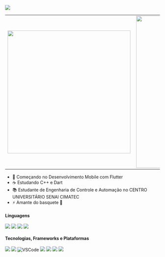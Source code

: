 <img src="https://github.com/feliper2002/feliper2002/blob/master/FELIPE%20RIBEIRO%20(1).png" />

<center>
<table>
    <tr>
        <td><img width="400px" align="left" src="https://github-readme-stats.vercel.app/api/top-langs/?username=feliper2002&hide=html&layout=compact&theme=algolia&line" /></td>
        <td><img width="495px" align="left" src="https://github-readme-stats.vercel.app/api?username=feliper2002&theme=algolia&line"/></td>
    </tr>   
</table>
</center>    

- 📱 Começando no Desenvolvimento Mobile com Flutter
- ☕ Estudando C++ e Dart
- 📚 Estudante de Engenharia de Controle e Automação no CENTRO UNIVERSITÁRIO SENAI CIMATEC
- ⚡ Amante do basquete 🏀

#### Línguagens
<img src="https://img.shields.io/badge/c++%20-%2300599C.svg?&style=for-the-badge&logo=c%2B%2B&ogoColor=white"/> <img src="https://img.shields.io/badge/c%20-%2300599C.svg?&style=for-the-badge&logo=c&logoColor=white"/> <img src="https://img.shields.io/badge/python%20-%2314354C.svg?&style=for-the-badge&logo=python&logoColor=white"/> 	<img src="https://img.shields.io/badge/dart-%230175C2.svg?&style=for-the-badge&logo=dart&logoColor=white"/>

#### Tecnologias, Frameworks e Plataformas
<img src="https://img.shields.io/badge/git%20-%23F05033.svg?&style=for-the-badge&logo=git&logoColor=white"/> <img src="https://img.shields.io/badge/github%20-%23121011.svg?&style=for-the-badge&logo=github&logoColor=white"/> ![VSCode](https://img.shields.io/badge/-VSCode-007ACC?style=flat-square&logo=visual-studio-code&logoColor=white) <img src="https://img.shields.io/badge/Jupyter%20-%23F37626.svg?&style=for-the-badge&logo=Jupyter&logoColor=white" /> <img src="https://img.shields.io/badge/Flutter%20-%2302569B.svg?&style=for-the-badge&logo=Flutter&logoColor=white" /> <img src="https://img.shields.io/badge/firebase%20-%23039BE5.svg?&style=for-the-badge&logo=firebase"/> <img src="https://img.shields.io/badge/react_native%20-%2320232a.svg?&style=for-the-badge&logo=react&logoColor=%2361DAFB"/>
